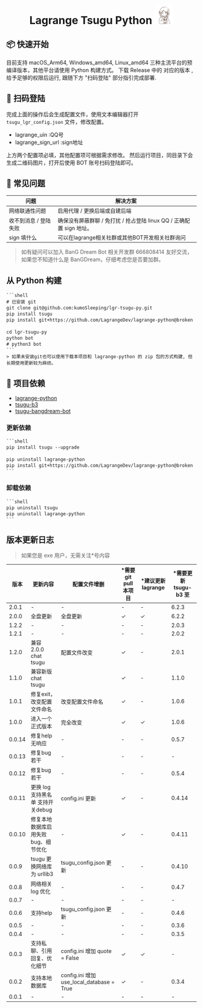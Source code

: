 
<h1 align="center"> Lagrange Tsugu Python 
<img src="./logo.jpg" width="50" height="50" alt="nina"/> 
</h1>



## 📦 快速开始

目前支持 macOS_Arm64, Windows_amd64, Linux_amd64 三种主流平台的预编译版本，其他平台请使用 Python 构建方式。
下载 Release 中的 对应的版本 , 给予足够的权限后运行, 跟随下方 "扫码登陆" 部分指引完成部署.

## 📱 扫码登陆

完成上面的操作后会生成配置文件，使用文本编辑器打开 `tsugu_lgr_config.json` 文件，修改配置。

- lagrange_uin :QQ号
- lagrange_sign_url :sign地址

上方两个配置项必填，其他配置项可根据需求修改。 
然后运行项目，同目录下会生成二维码图片，打开后使用 BOT 账号扫码登陆即可。

## 🤔 常见问题


[//]: # (表格)

| 问题           | 解决方案                                           |
|--------------|------------------------------------------------|
| 网络联通性问题      | 启用代理 / 更换后端或自建后端                               |
| 收不到消息 / 登陆失败 | 确保没有屏蔽群聊 / 免打扰 / 抢占登陆 linux QQ / 正确配置 sign 地址。 |
| sign 填什么     | 可以在lagrange相关社群或其他BOT开发相关社群询问                      |


> 如有疑问可以加入 BanG Dream Bot 相关开发群 666808414 友好交流，如果您不知道什么是 BanGDream，仔细考虑您是否要加群。

## 从 Python 构建 
    ```shell
    # 已安装 git
    git clone git@github.com:kumoSleeping/lgr-tsugu-py.git
    pip install tsugu
    pip install git+https://github.com/LagrangeDev/lagrange-python@broken

    cd lgr-tsugu-py
    python bot
    # python3 bot
    ```
    > 如果未安装git也可以使用下载本项目和 lagrange-python 的 zip 包的方式构建, 但长期使用更新较为麻烦。

## 📖 项目依赖

- [lagrange-python](https://github.com/LagrangeDev/lagrange-python)  
- [tsugu-b3](https://github.com/kumoSleeping/tsugu-b3)  
- [tsugu-bangdream-bot](https://github.com/Yamamoto-2/tsugu-bangdream-bot)  

### 更新依赖
    ```shell
    pip install tsugu --upgrade

    pip uninstall lagrange-python
    pip install git+https://github.com/LagrangeDev/lagrange-python@broken
    ```

### 卸载依赖
    ```shell
    pip uninstall tsugu
    pip uninstall lagrange-python
    ```

## 版本更新日志

> 如果您是 exe 用户，无需关注*号内容

| 版本     | 更新内容                   | 配置文件增删                     | *需要 git pull 本项目 | *建议更新 lagrange | *需要更新 tsugu-b3 至 |
|--------|------------------------|-----------------------------------------|------------------|----------------|---------------|
| 2.0.1  | -                | -                                         | -                |    -          | 6.2.3         |
| 2.0.0  | 全盘更新                | 全盘更新                              | ✓                |    ✓          | 6.2.2         |
| 1.2.2  | -                      | -                                       | -                | -              | 2.0.3         |
| 1.2.1  | -                      | -                                       | -                | -              | 2.0.2         |
| 1.2.0  | 兼容 2.0.0 chat tsugu    | 配置文件改变                                  | ✓                | -              | 2.0.1         |
| 1.1.0  | 兼容新版chat tsugu         |                                         | ✓                | -              | 1.1.0         |
| 1.0.1  | 修复exit，改变配置文件命名        | 改变配置文件命名                                | ✓                | -              | 1.0.6         |
| 1.0.0  | 进入一个正式版本               | 完全改变                                    | ✓                | ✓              | 1.0.6         |
| 0.0.14 | 修复help无响应              | -                                       | -                | -              | 0.5.7         |
| 0.0.13 | 修复bug若干                | -                                       | -                | -              | -             |
| 0.0.12 | 修复bug若干                | -                                       | -                | -              | 0.5.4         |
| 0.0.11 | 更换 log 支持黑名单 支持开关debug | config.ini 更新                           | ✓                | -              | 0.4.14        |
| 0.0.10 | 修复本地数据库启用失败 bug、细节优化   | -                                       | ✓                | -              | 0.4.11        |
| 0.0.9  | tsugu 更换网络库为 urllib3   | tsugu_config.json 更新                    | -                | -              | 0.4.10        |
| 0.0.8  | 网络相关 log 优化            | -                                       | -                | -              | 0.4.7         |
| 0.0.7  | -                      | -                                       | -                | -              | -             |
| 0.0.6  | 支持help                 | tsugu_config.json 更新                    | -                | -              | 0.4.6         |
| 0.0.5  | -                      | -                                       | -                | -              | 0.3.6         |
| 0.0.4  | -                      | -                                       | -                | -              | 0.3.5         |
| 0.0.3  | 支持私聊、引用回复、优化细节         | config.ini 增加 quote = False             | ✓                | ✓              | -             |
| 0.0.2  | 支持本地数据库                | config.ini 增加 use_local_database = True | ✓                | -              | 0.3.4         |
| 0.0.1  | -                      | -                                       | -                | -              | -             |

